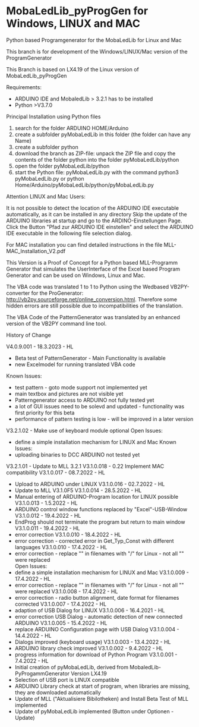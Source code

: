 # MobaLedLib_pyProgGen for Windows, LINUX and MAC
Python based Programgenerator for the MobaLedLib for Linux and Mac

This branch is for development of the Windows/LINUX/Mac version of the ProgramGenerator

This Branch is based on LX4.19 of the Linux version of MobaLedLib_pyProgGen

Requirements:
- ARDUINO IDE and MobaledLib > 3.2.1 has to be installed
- Python >V3.7.0

Principal Installation using Python files
1. search for the folder ARDUINO HOME/Arduino
2. create a subfolder pyMobaLedLib in this folder (the folder can have any Name)
4. create a subfolder python
5. download the branch as ZIP-file: unpack the ZIP file and copy the contents of the folder python into the folder pyMobaLedLib/python
6. open the folder pyMobaLedLib/python
7. start the Python file: pyMobaLedLib.py with the command python3 pyMobaLedLib.py or python Home/Arduino/pyMobaLedLib/python/pyMobaLedLib.py

Attention LINUX and Mac Users: 

It is not possible to detect the location of the ARDUINO IDE executable automatically, as it can be installed in any directory
Skip the update of the ARDUINO libraries at startup and go to the ARDINO-Einstellungen Page. Click the Button "Pfad zur ARDUINO IDE einstellen" and select the ARDUINO IDE executable in the  following file selection dialog.

For MAC installation you can find detailed instructions in the file MLL-MAC_Installation_V2.pdf 

This Version is a Proof of Concept for a Python based MLL-Programm Generator that simulates the UserInterface of the Excel based Program Generator and can be used on Windows, Linux and Mac.

The VBA code was translated 1 to 1 to Python using the Wedbased VB2PY-converter for the ProGenerator: 
http://vb2py.sourceforge.net/online_conversion.html. Therefore some hidden errors are still possible due to incompatibilities of the translation.

The VBA Code of the PatternGenerator was translated by an enhanced version of the VB2PY command line tool.

History of Change

V4.0.9.001 - 18.3.2023 - HL
- Beta test of PatternGenerator - Main Functionality is available
- new Excelmodel for running translated VBA code

Known Issues:
- test pattern - goto mode support not implemented yet
- main textbox and pictures are not visible yet
- Patterngenerator access to ARDUINO not fully tested yet
- a lot of  GUI issues need to be solevd and updated - functionality was first priority for this beta
- performance of pattern testing is low - will be improved in a later version

V3.2.1.02  - Make use of keyboard module optional
Open Issues:
- define a simple installation mechanism for LINUX and Mac
Known Issues:
 - uploading binaries to DCC ARDUINO not tested yet

V3.2.1.01  - Update to MLL 3.2.1
 V3.1.0.018 - 0.22 Implement MAC compatibility
V3.1.0.017 - 08.7.2022 - HL
 - Upload to ARDUINO under LINUX
V3.1.0.016 - 02.7.2022 - HL
 - Update to MLL V3.1.0F5
V3.1.0.014 - 28.5.2022 - HL
 - Manual entering of ARDUINO-Program location for LINUX possible
V3.1.0.013 - 1.5.2022 - HL
 - ARDUINO control window functions replaced by "Excel"-USB-Window
V3.1.0.012 - 19.4.2022 - HL
 - EndProg should not terminate the program but return to main window
V3.1.0.011 - 19.4.2022 - HL
 - error correction
V3.1.0.010 - 18.4.2022 - HL
- error correction - corrected error in Get_Typ_Const with different languages
V3.1.0.010 - 17.4.2022 - HL
- error correction - replace "\" in filenames with "/" for Linux - not all "\" were replaced                             
Open Issues:
- define a simple installation mechanism for LINUX and Mac
V3.1.0.009 - 17.4.2022 - HL
- error correction - replace "\" in filenames with "/" for Linux - not all "\" were replaced
V3.1.0.008 - 17.4.2022 - HL
- error correction - radio button alignment, date format for filenames corrected
V3.1.0.007 - 17.4.2022 - HL
- adaption of USB Dialog for LINUX
V3.1.0.006 - 16.4.2021 - HL
- error correction USB Dialog - automatic detection of new connected ARDUINO
V3.1.0.005 - 15.4.2022 - HL
- replace ARDUINO Configuration page with USB Dialog
V3.1.0.004 - 14.4.2022 - HL
- Dialogs improved (keyboard usage)
V3.1.0.003 - 13.4.2022 - HL
- ARDUINO library check improved
V3.1.0.002 - 9.4.2022 - HL
- progress information for download of Python Program
V3.1.0.001 -  7.4.2022 - HL 
- Initial creation of pyMobaLedLib, derived from MobaledLib-PyProgammGenerator Version LX4.19
- Selection of USB port is LINUX compatible
- ARDUINO Library check at start of program, when libraries are missing, they are downloaded automatically
- Update of MLL ("Aktualisiere Bibilotheken) and Install Beta Test of MLL implemented
- Update of pyMobaLedLib implemented (Button under Optionen - Update)
 
 
 

